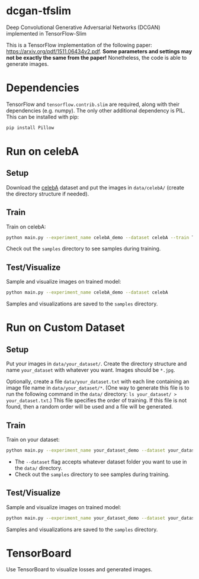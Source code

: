 # dcgan-tfslim
Deep Convolutional Generative Adversarial Networks (DCGAN)
implemented in TensorFlow-Slim

This is a TensorFlow implementation of the following paper:
https://arxiv.org/pdf/1511.06434v2.pdf.
**Some parameters and settings may not be exactly the same from the paper!**
Nonetheless, the code is able to generate images.

# Dependencies
TensorFlow and `tensorflow.contrib.slim` are required, along with their
dependencies (e.g. numpy). The only other additional dependency is PIL.
This can be installed with pip:

```bash
pip install Pillow
```

# Run on celebA

## Setup
Download the [celebA](http://mmlab.ie.cuhk.edu.hk/projects/CelebA.html)
dataset and put the images in `data/celebA/`
(create the directory structure if needed).

## Train
Train on celebA:

```bash
python main.py --experiment_name celebA_demo --dataset celebA --train True
```

Check out the `samples` directory to see samples during training.

## Test/Visualize

Sample and visualize images on trained model:

```bash
python main.py --experiment_name celebA_demo --dataset celebA
```

Samples and visualizations are saved to the `samples` directory.

# Run on Custom Dataset

## Setup
Put your images in `data/your_dataset/`. Create the directory structure and
name `your_dataset` with whatever you want. Images should be `*.jpg`.

Optionally, create a file `data/your_dataset.txt` with each line
containing an image file name in `data/your_dataset/*`. (One way
to generate this file is to run the following command in the `data/` directory:
`ls your_dataset/ > your_dataset.txt`.)
This file specifies the order of training. If this file is not found,
then a random order will be used and a file will be generated.

## Train
Train on your dataset:

```bash
python main.py --experiment_name your_dataset_demo --dataset your_dataset --train True
```

* The `--dataset` flag accepts whatever dataset folder you want to use in the `data/` directory.
* Check out the `samples` directory to see samples during training.

## Test/Visualize

Sample and visualize images on trained model:

```bash
python main.py --experiment_name your_dataset_demo --dataset your_dataset
```

Samples and visualizations are saved to the `samples` directory.

# TensorBoard

Use TensorBoard to visualize losses and generated images.
